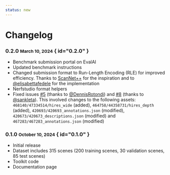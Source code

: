 ```yaml
---
status: new
---
```


# Changelog

### 0.2.0 <small>March 10, 2024</small> { id="0.2.0" }

- Benchmark submission portal on EvalAI
- Updated benchmark instructions
- Changed submission format to Run-Length Encoding (RLE) for improved efficiency. Thanks to [ScanNet++](https://kaldir.vc.in.tum.de/scannetpp/benchmark/docs) for the inspiration and to [@elisabettafedele](https://github.com/elisabettafedele) for the implementation
- Nerfstudio format helpers
- Fixed issues [#5](https://github.com/SceneFun3D/scenefun3d/issues/5) (thanks to [@DennisRotondi](https://github.com/DennisRotondi)) and [#8](https://github.com/SceneFun3D/scenefun3d/issues/8) (thanks to [@sankleta](https://github.com/sankleta)). This involved changes to the following assets: `468140/47334514/hires_wide` (added), `464758/44358731/hires_depth` (added), `420693/420693_annotations.json` (modified), `420673/420673_descriptions.json` (modified) and `467283/467283_annotations.json` (modified)

### 0.1.0 <small>October 10, 2024</small> { id="0.1.0" }

- Initial release
- Dataset includes 315 scenes (200 training scenes, 30 validation scenes, 85 test scenes)
- Toolkit code
- Documentation page